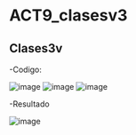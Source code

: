 # ACT9_clasesv3
## Clases3v
-Codigo:

![image](https://github.com/user-attachments/assets/3ba5faf1-cbbb-4fb7-9090-fffe29aff611)
![image](https://github.com/user-attachments/assets/29fa3d8a-41cf-4097-bf00-20c8cf72649e)
![image](https://github.com/user-attachments/assets/3f87228e-cecb-467f-a8bf-8430de5f931e)

-Resultado

![image](https://github.com/user-attachments/assets/c2b486b3-7ebe-45ee-b98b-e27b5eb99542)
